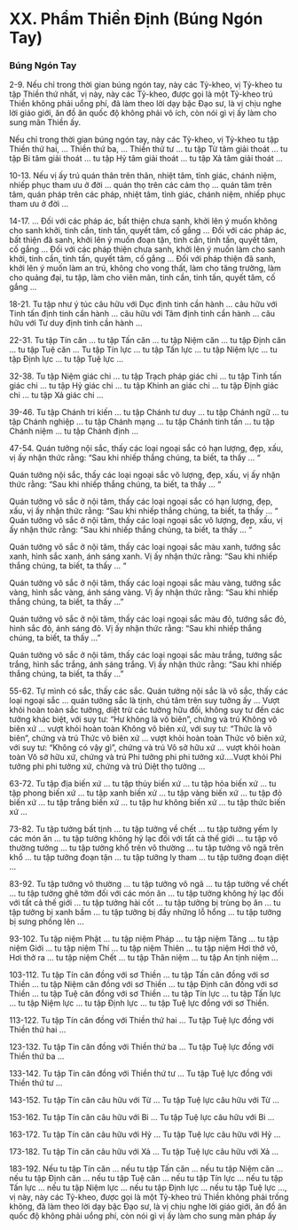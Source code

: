 # XX. Phẩm Thiền Định (Búng Ngón Tay)

### Búng Ngón Tay

2-9. Nếu chỉ trong thời gian búng ngón tay, này các Tỷ-kheo, vị Tỷ-kheo tu tập Thiền thứ nhất, vị này,
này các Tỷ-kheo, được gọi là một Tỷ-kheo trú Thiền không phải uổng phí, đã làm theo lời dạy bậc Ðạo
sư, là vị chịu nghe lời giáo giới, ăn đồ ăn quốc độ không phải vô ích, còn nói gì vị ấy làm cho sung mãn
Thiền ấy.

<!--pg-->
Nếu chỉ trong thời gian búng ngón tay, này các Tỷ-kheo, vị Tỷ-kheo tu tập Thiền thứ hai, ... Thiền thứ
ba, ... Thiền thứ tư ... tu tập Từ tâm giải thoát ... tu tập Bi tâm giải thoát ... tu tập Hỷ tâm giải thoát ... tu
tập Xả tâm giải thoát ...

<!--pg-->
10-13. Nếu vị ấy trú quán thân trên thân, nhiệt tâm, tỉnh giác, chánh niệm, nhiếp phục tham ưu ở đời ...
quán thọ trên các cảm thọ ... quán tâm trên tâm, quán pháp trên các pháp, nhiệt tâm, tỉnh giác, chánh
niệm, nhiếp phục tham ưu ở đời ...

<!--pg-->
14-17. ... Ðối với các pháp ác, bất thiện chưa sanh, khởi lên ý muốn không cho sanh khởi, tinh cần, tinh
tấn, quyết tâm, cố gắng ... Ðối với các pháp ác, bất thiện đã sanh, khởi lên ý muốn đoạn tận, tinh cần,
tinh tấn, quyết tâm, cố gắng ... Ðối với các pháp thiện chưa sanh, khởi lên ý muốn làm cho sanh khởi,
tinh cần, tinh tấn, quyết tâm, cố gắng ... Ðối với pháp thiện đã sanh, khởi lên ý muốn làm an trú, không
cho vong thất, làm cho tăng trưởng, làm cho quảng đại, tu tập, làm cho viên mãn, tinh cần, tinh tấn,
quyết tâm, cố gắng ...

<!--pg-->
18-21. Tu tập như ý túc câu hữu với Dục định tinh cần hành ... câu hữu với Tinh tấn định tinh cần
hành ... câu hữu với Tâm định tinh cần hành ... câu hữu với Tư duy định tinh cần hành ...

<!--pg-->
22-31. Tu tập Tín căn ... tu tập Tấn căn ... tu tập Niệm căn ... tu tập Ðịnh căn ... tu tập Tuệ căn ... Tu tập
Tín lực ... tu tập Tấn lực ... tu tập Niệm lực ... tu tập Ðịnh lực ... tu tập Tuệ lực ...

<!--pg-->
32-38. Tu tập Niệm giác chi ... tu tập Trạch pháp giác chi ... tu tập Tinh tấn giác chi ... tu tập Hỷ giác
chi ... tu tập Khinh an giác chi ... tu tập Ðịnh giác chi ... tu tập Xả giác chi ...

<!--pg-->
39-46. Tu tập Chánh tri kiến ... tu tập Chánh tư duy ... tu tập Chánh ngữ ... tu tập Chánh nghiệp ... tu tập
Chánh mạng ... tu tập Chánh tinh tấn ... tu tập Chánh niệm ... tu tập Chánh định ...

<!--pg-->
47-54. Quán tưởng nội sắc, thấy các loại ngoại sắc có hạn lượng, đẹp, xấu, vị ấy nhận thức rằng: “Sau
khi nhiếp thắng chúng, ta biết, ta thấy ... “

Quán tưởng nội sắc, thấy các loại ngoại sắc vô lượng, đẹp, xấu, vị ấy nhận thức rằng: “Sau khi nhiếp
thắng chúng, ta biết, ta thấy ... “

Quán tưởng vô sắc ở nội tâm, thấy các loại ngoại sắc có hạn lượng, đẹp, xấu, vị ấy nhận thức rằng: “Sau
khi nhiếp thắng chúng, ta biết, ta thấy ... “
Quán tưởng vô sắc ở nội tâm, thấy các loại ngoại sắc vô lượng, đẹp, xấu, vị ấy nhận thức rằng: “Sau khi
nhiếp thắng chúng, ta biết, ta thấy ... “

Quán tưởng vô sắc ở nội tâm, thấy các loại ngoại sắc màu xanh, tướng sắc xanh, hình sắc xanh, ánh sáng
xanh. Vị ấy nhận thức rằng: “Sau khi nhiếp thắng chúng, ta biết, ta thấy ... “

Quán tưởng vô sắc ở nội tâm, thấy các loại ngoại sắc màu vàng, tướng sắc vàng, hình sắc vàng, ánh sáng
vàng. Vị ấy nhận thức rằng: “Sau khi nhiếp thắng chúng, ta biết, ta thấy ...”

Quán tưởng vô sắc ở nội tâm, thấy các loại ngoại sắc màu đỏ, tướng sắc đỏ, hình sắc đỏ, ánh sáng đỏ. Vị
ấy nhận thức rằng: “Sau khi nhiếp thắng chúng, ta biết, ta thấy ...”

Quán tưởng vô sắc ở nội tâm, thấy các loại ngoại sắc màu trắng, tướng sắc trắng, hình sắc trắng, ánh
sáng trắng. Vị ấy nhận thức rằng: “Sau khi nhiếp thắng chúng, ta biết, ta thấy ...”

<!--pg-->
55-62. Tự mình có sắc, thấy các sắc. Quán tưởng nội sắc là vô sắc, thấy các loại ngoại sắc ... quán tưởng
sắc là tịnh, chú tâm trên suy tưởng ấy ... Vượt khỏi hoàn toàn sắc tưởng, diệt trừ các tưởng hữu đối,
không suy tư đến các tưởng khác biệt, với suy tư: “Hư không là vô biên”, chứng và trú Không vô biên
xứ ... vượt khỏi hoàn toàn Không vô biên xứ, với suy tư: “Thức là vô biên”, chứng và trú Thức vô biên
xứ ... vượt khỏi hoàn toàn Thức vô biên xứ, với suy tư: “Không có vậy gì”, chứng và trú Vô sở hữu
xứ ... vượt khỏi hoàn toàn Vô sở hữu xứ, chứng và trú Phi tưởng phi phi tưởng xứ....Vượt khỏi Phi
tưởng phi phi tưởng xứ, chứng và trú Diệt thọ tưởng ...

<!--pg-->
63-72. Tu tập địa biến xứ ... tu tập thủy biến xứ ... tu tập hỏa biến xứ ... tu tập phong biến xứ ... tu tập
xanh biến xứ ... tu tập vàng biến xứ ... tu tập đỏ biến xứ ... tu tập trắng biến xứ ... tu tập hư không biến
xứ ... tu tập thức biến xứ ...

<!--pg-->
73-82. Tu tập tưởng bất tịnh ... tu tập tưởng về chết ... tu tập tưởng yếm ly các món ăn ... tu tập tưởng
không hỷ lạc đối với tất cả thế giới ... tu tập vô thường tưởng ... tu tập tưởng khổ trên vô thường ... tu tập
tưởng vô ngã trên khổ ... tu tập tưởng đoạn tận ... tu tập tưởng ly tham ... tu tập tưởng đoạn diệt ...

<!--pg-->
83-92. Tu tập tưởng vô thường ... tu tập tưởng vô ngã ... tu tập tưởng về chết ... tu tập tưởng ghê tởm đối
với các món ăn ... tu tập tưởng không hỷ lạc đối với tất cả thế giới ... tu tập tưởng hài cốt ... tu tập tưởng
bị trùng bọ ăn ... tu tập tưởng bị xanh bầm ... tu tập tưởng bị đầy những lỗ hổng ... tu tập tưởng bị sưng
phồng lên ...

<!--pg-->
93-102. Tu tập niệm Phật ... tu tập niệm Pháp ... tu tập niệm Tăng ... tu tập niệm Giới ... tu tập niệm
Thí ... tu tập niệm Thiên ... tu tập niệm Hơi thở vô, Hơi thở ra ... tu tập niệm Chết ... tu tập Thân niệm ...
tu tập An tịnh niệm ...

<!--pg-->
103-112. Tu tập Tín căn đồng với sơ Thiền ... tu tập Tấn căn đồng với sơ Thiền ... tu tập Niệm căn đồng
với sơ Thiền ... tu tập Ðịnh căn đồng với sơ Thiền ... tu tập Tuệ căn đồng với sơ Thiền ... tu tập Tín
lực ... tu tập Tấn lực ... tu tập Niệm lực ... tu tập Ðịnh lực ... tu tập Tuệ lực đồng với sơ Thiền.

113-122. Tu tập Tín căn đồng với Thiền thứ hai ... Tu tập Tuệ lực đồng với Thiền thứ hai ...

123-132. Tu tập Tín căn đồng với Thiền thứ ba ... Tu tập Tuệ lực đồng với Thiền thứ ba ...

133-142. Tu tập Tín căn đồng với Thiền thứ tư ... Tu tập Tuệ lực đồng với Thiền thứ tư ...

143-152. Tu tập Tín căn câu hữu với Từ ... Tu tập Tuệ lực câu hữu với Từ ...

153-162. Tu tập Tín căn câu hữu với Bi ... Tu tập Tuệ lực câu hữu với Bi ...

163-172. Tu tập Tín căn câu hữu với Hỷ ... Tu tập Tuệ lực câu hữu với Hỷ ...

173-182. Tu tập Tín căn câu hữu với Xả ... Tu tập Tuệ lực câu hữu với Xả ...

183-192. Nếu tu tập Tín căn ... nếu tu tập Tấn căn ... nếu tu tập Niệm căn ... nếu tu tập Ðịnh căn ... nếu
tu tập Tuệ căn ... nếu tu tập Tín lực ... nếu tu tập Tấn lực ... nếu tu tập Niệm lực ... nếu tu tập Ðịnh lực ...
nếu tu tập Tuệ lực ..., vị này, này các Tỷ-kheo, được gọi là một Tỷ-kheo trú Thiền không phải trống
không, đã làm theo lời dạy bậc Ðạo sư, là vị chịu nghe lời giáo giới, ăn đồ ăn quốc độ không phải uổng
phí, còn nói gì vị ấy làm cho sung mãn pháp ấy

